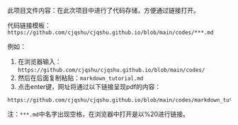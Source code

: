 此项目文件内容：在此次项目中进行了代码存储，方便通过链接打开。

代码链接模板：
`https://github.com/cjqshu/cjqshu.github.io/blob/main/codes/***.md`

例如：

1. 在浏览器输入：`https://github.com/cjqshu/cjqshu.github.io/blob/main/codes/`
2. 然后在后面复制粘贴：`markdown_tutorial.md`
3. 点击enter键，网址将通过以下链接呈现pdf的内容：

```url
https://github.com/cjqshu/cjqshu.github.io/blob/main/codes/markdown_tutorial.md
```

注：`***.md`中名字出现空格，在浏览器中打开是以%20进行链接。
